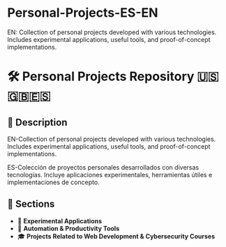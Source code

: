 # Personal-Projects-ES-EN
EN: Collection of personal projects developed with various technologies. Includes experimental applications, useful tools, and proof-of-concept implementations.

# 🛠️ Personal Projects Repository 🇺🇸🇬🇧🇪🇸

## 📌 Description
EN-Collection of personal projects developed with various technologies. Includes experimental applications, useful tools, and proof-of-concept implementations.

ES-Colección de proyectos personales desarrollados con diversas tecnologías. Incluye aplicaciones experimentales, herramientas útiles e implementaciones de concepto.

## 📂 Sections
- 📌 **Experimental Applications**
- 🔧 **Automation & Productivity Tools**
- 🎓 **Projects Related to Web Development & Cybersecurity Courses**
